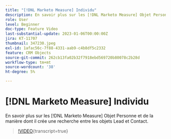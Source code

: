 ```yaml
---
title: "[!DNL Marketo Measure] Individu"
description: En savoir plus sur les [!DNL Marketo Measure] Objet Personne et de la manière dont il crée une recherche entre les objets Lead et Contact.
role: User
level: Beginner
doc-type: Feature Video
last-substantial-update: 2023-01-06T00:00:00Z
jira: KT-11707
thumbnail: 347230.jpeg
exl-id: 1afac56c-7f88-4331-aab9-c4b8df5c2332
feature: CRM Objects
source-git-commit: 262cb13fa02b32f7918ebd569720b80078c2b28d
workflow-type: tm+mt
source-wordcount: '38'
ht-degree: 5%

---
```


# [!DNL Marketo Measure] Individu

En savoir plus sur les [!DNL Marketo Measure] Objet Personne et de la manière dont il crée une recherche entre les objets Lead et Contact.

>[!VIDEO](https://video.tv.adobe.com/v/347230/?learn=on){transcript=true}
